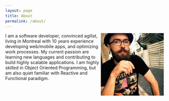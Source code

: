 ```yaml
---
layout: page
title: About
permalink: /about/
---
```


<div class="overflow: auto;">
  <img style="float: right;" src="images/avatar.jpg" alt="Pineapple" width="200" height="200">
  I am a software developer, convinced agilist, living in Montreal with 10 years experience developing web/mobile apps, and optimizing work processes. My current passion are learning new languages and contributing to build highly scalable applications. I am highly skilled in Object Oriented Programming, but am also quiet familiar with Reactive and Functional paradigm.
</div>
